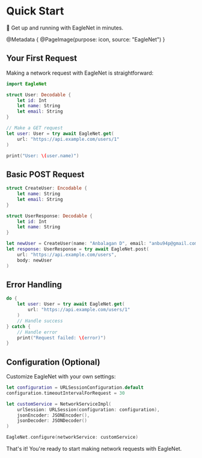 # Quick Start

🦅 Get up and running with EagleNet in minutes.

@Metadata {
   @PageImage(purpose: icon, source: "EagleNet")
}

## Your First Request

Making a network request with EagleNet is straightforward:

```swift
import EagleNet

struct User: Decodable {
    let id: Int
    let name: String
    let email: String
}

// Make a GET request
let user: User = try await EagleNet.get(
    url: "https://api.example.com/users/1"
)

print("User: \(user.name)")
```

## Basic POST Request

```swift
struct CreateUser: Encodable {
    let name: String
    let email: String
}

struct UserResponse: Decodable {
    let id: Int
    let name: String
}

let newUser = CreateUser(name: "Anbalagan D", email: "anbu94p@gmail.com")
let response: UserResponse = try await EagleNet.post(
    url: "https://api.example.com/users",
    body: newUser
)
```

## Error Handling

```swift
do {
    let user: User = try await EagleNet.get(
        url: "https://api.example.com/users/1"
    )
    // Handle success
} catch {
    // Handle error
    print("Request failed: \(error)")
}
```

## Configuration (Optional)

Customize EagleNet with your own settings:

```swift
let configuration = URLSessionConfiguration.default
configuration.timeoutIntervalForRequest = 30

let customService = NetworkServiceImpl(
    urlSession: URLSession(configuration: configuration),
    jsonEncoder: JSONEncoder(),
    jsonDecoder: JSONDecoder()
)

EagleNet.configure(networkService: customService)
```

That's it! You're ready to start making network requests with EagleNet.